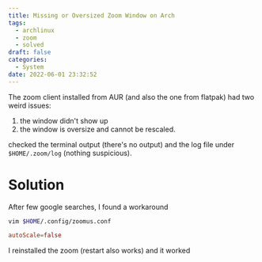 ```yaml
---
title: Missing or Oversized Zoom Window on Arch
tags:
  - archlinux
  - zoom
  - solved
draft: false
categories:
  - System
date: 2022-06-01 23:32:52
---
```


The zoom client installed from AUR (and also the one from flatpak) had two weird issues:

1. the window didn't show up
2. the window is oversize and cannot be rescaled.


checked the terminal output (there's no output) and the log file under `$HOME/.zoom/log` (nothing suspicious).

# Solution
After few google searches, I found a workaround

```sh
vim $HOME/.config/zoomus.conf
```

```toml
autoScale=false
```

I reinstalled the zoom (restart also works) and it worked


